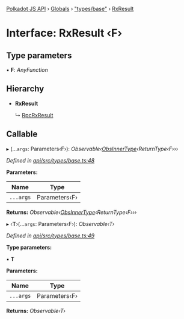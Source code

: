 [Polkadot JS API](../README.md) › [Globals](../globals.md) › ["types/base"](../modules/_types_base_.md) › [RxResult](_types_base_.rxresult.md)

# Interface: RxResult ‹**F**›

## Type parameters

▪ **F**: *AnyFunction*

## Hierarchy

* **RxResult**

  ↳ [RpcRxResult](_types_rpc_.rpcrxresult.md)

## Callable

▸ (...`args`: Parameters‹F›): *Observable‹[ObsInnerType](../modules/_types_base_.md#obsinnertype)‹ReturnType‹F›››*

*Defined in [api/src/types/base.ts:48](https://github.com/polkadot-js/api/blob/2eb09374bc/packages/api/src/types/base.ts#L48)*

**Parameters:**

Name | Type |
------ | ------ |
`...args` | Parameters‹F› |

**Returns:** *Observable‹[ObsInnerType](../modules/_types_base_.md#obsinnertype)‹ReturnType‹F›››*

▸ ‹**T**›(...`args`: Parameters‹F›): *Observable‹T›*

*Defined in [api/src/types/base.ts:49](https://github.com/polkadot-js/api/blob/2eb09374bc/packages/api/src/types/base.ts#L49)*

**Type parameters:**

▪ **T**

**Parameters:**

Name | Type |
------ | ------ |
`...args` | Parameters‹F› |

**Returns:** *Observable‹T›*
